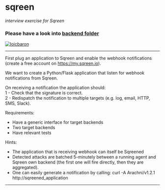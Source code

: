 # sqreen
*interview exercise for Sqreen*

### Please have a look into [backend folder](backend)

[![loicbaron](https://circleci.com/gh/loicbaron/sqreen.svg?style=svg)](<LINK>)


---
First plug an application to Sqreen and enable the webhook notifications (create a free account on https://my.sqreen.io).

We want to create a Python/Flask application that listen for webhook notifications from Sqreen.

On receiving a notification the application should:  
1 - Check that the signature is correct.  
2 - Redispatch the notification to multiple targets (e.g. log, email, HTTP, SMS, Slack).

Requirements:  
- Have a generic interface for target backends  
- Two target backends  
- Have relevant tests

Hints:  
- The application that is receiving webhook can itself be Sqreened  
- Detected attacks are batched 5-minutely between a running agent and Sqreen own backend (the first one will fire directly, then they are aggregated).  
- One can easily generate a notification by calling: curl -A Arachni/v1.2.1 http://sqreened_application

---
